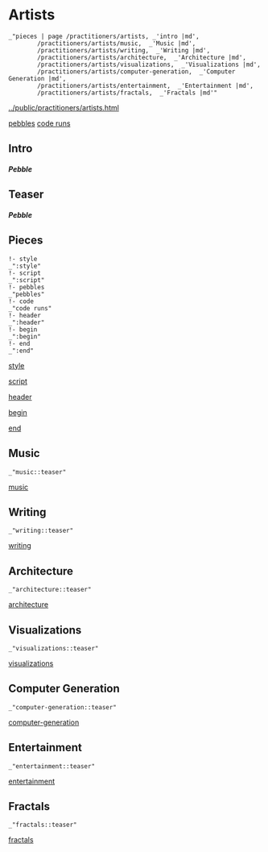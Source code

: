 # Artists

    _"pieces | page /practitioners/artists, _'intro |md',
            /practitioners/artists/music,  _'Music |md',
            /practitioners/artists/writing,  _'Writing |md',
            /practitioners/artists/architecture,  _'Architecture |md',
            /practitioners/artists/visualizations,  _'Visualizations |md',
            /practitioners/artists/computer-generation,  _'Computer Generation |md',
            /practitioners/artists/entertainment,  _'Entertainment |md',
            /practitioners/artists/fractals,  _'Fractals |md'"

[../public/practitioners/artists.html](# "save:")

[pebbles](#pebble "h5: | .join \n")
[code runs](#code "h5: | .join \n")

## Intro

##### Pebble

## Teaser

##### Pebble

## Pieces

    !- style
    _":style"
    !- script
    _":script"
    !- pebbles
    _"pebbles"
    !- code
    _"code runs"
    !- header
    _":header"
    !- begin
    _":begin"
    !- end
    _":end"



[style]() 

[script]()

[header]()

[begin]()

[end]()

## Music

    _"music::teaser"


[music](pages/practitioners_artists_music.md "load:")

## Writing

    _"writing::teaser"


[writing](pages/practitioners_artists_writing.md "load:")

## Architecture

    _"architecture::teaser"


[architecture](pages/practitioners_artists_architecture.md "load:")

## Visualizations

    _"visualizations::teaser"


[visualizations](pages/practitioners_artists_visualizations.md "load:")

## Computer Generation

    _"computer-generation::teaser"


[computer-generation](pages/practitioners_artists_computer-generation.md "load:")

## Entertainment

    _"entertainment::teaser"


[entertainment](pages/practitioners_artists_entertainment.md "load:")

## Fractals

    _"fractals::teaser"


[fractals](pages/practitioners_artists_fractals.md "load:")